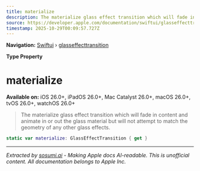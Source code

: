 ```yaml
---
title: materialize
description: The materialize glass effect transition which will fade in content and animate in or out the glass material but will not attempt to match the geometry of any other glass effects.
source: https://developer.apple.com/documentation/swiftui/glasseffecttransition/materialize
timestamp: 2025-10-29T00:09:57.727Z
---
```


**Navigation:** [Swiftui](/documentation/swiftui) › [glasseffecttransition](/documentation/swiftui/glasseffecttransition)

**Type Property**

# materialize

**Available on:** iOS 26.0+, iPadOS 26.0+, Mac Catalyst 26.0+, macOS 26.0+, tvOS 26.0+, watchOS 26.0+

> The materialize glass effect transition which will fade in content and animate in or out the glass material but will not attempt to match the geometry of any other glass effects.

```swift
static var materialize: GlassEffectTransition { get }
```

---

*Extracted by [sosumi.ai](https://sosumi.ai) - Making Apple docs AI-readable.*
*This is unofficial content. All documentation belongs to Apple Inc.*
